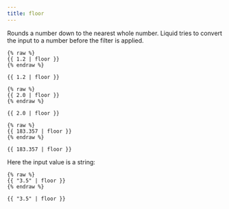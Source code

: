 ```yaml
---
title: floor
---
```


Rounds a number down to the nearest whole number. Liquid tries to convert the input to a number before the filter is applied.

```liquid
{% raw %}
{{ 1.2 | floor }}
{% endraw %}
```

```text
{{ 1.2 | floor }}
```

```liquid
{% raw %}
{{ 2.0 | floor }}
{% endraw %}
```

```text
{{ 2.0 | floor }}
```

```liquid
{% raw %}
{{ 183.357 | floor }}
{% endraw %}
```

```text
{{ 183.357 | floor }}
```

Here the input value is a string:

```liquid
{% raw %}
{{ "3.5" | floor }}
{% endraw %}
```

```text
{{ "3.5" | floor }}
```
